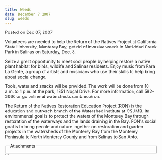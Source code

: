 ```yaml
---
title: Weeds
date: December 7 2007
slug: weeds
---
```


 
<span class="date">Posted on Dec 07, 2007 </span>
<p>
  Volunteers are needed to help the Return of the Natives Project at California
  State University, Monterey Bay, get rid of invasive weeds in Natividad Creek
  Park in Salinas on Saturday, Dec. 8.
</p>
<p>
  Seize a great opportunity to meet cool people by helping restore a native
  plant habitat for birds, wildlife and Salinas residents. Enjoy music from Para
  La Gente, a group of artists and musicians who use their skills to help bring
  about social change.
</p>
<p>
  Tools, water and snacks will be provided. The work will be done from 10 a.m.
  to 1 p.m. at the park, 1351 Nogal Drive. For more information, call 582-3686
  or go online at watershed.csumb.edu/ron.
</p>
<p>
  The Return of the Natives Restoration Education Project (RON) is the education
  and outreach branch of the Watershed Institute at CSUMB. Its environmental
  goal is to protect the waters of the Monterey Bay through restoration of the
  waterways and the lands draining in the Bay. RON&apos;s social goal is to
  bring people and nature together on restoration and garden projects in the
  watersheds of the Monterey Bay from the Monterey Peninsula to North Monterey
  County and from Salinas to San Ardo.<br />
</p>
<fieldset class="fieldgroup group-attachments">
  <legend>Attachments</legend>
  <div class="field field-type-emvideo field-field-attach-video">
    <div class="field-items">
      <div class="field-item odd">
        <div class="emvideo emvideo-video emvideo-" />
      </div>
    </div>
  </div>
</fieldset>
```
